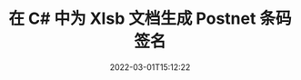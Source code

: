 ---
############################# Static ############################
layout: "auto-gen-signature"
date: 2022-03-01T15:12:22
draft: false
operation: Sign
signaturetype: Barcode
codetype: Postnet
fileformat: Xlsb
productName: .NET
lang: zh
productCode: net
otherformats: pdf doc docx docm dot dotm dotx odt ott rtf xls xlsx xlsm xlsb csv ods ots xltx xltm ppt pptx pps ppsx odp otp potx potm pptm ppsm png jpg bmp gif tiff svg webp wmf
breadcrumb: Put  Barcode signature on Xlsb for C#

############################# Head ############################
head_title: "在 C# 中带有 Postnet 条码的 eSign Xlsb 文档"
head_description: "创建 Postnet 条码签名并使用几行代码将其放在带有 .NET 的 Xlsb 文档中。使用 GroupDocs 文档签名 API 对各种文件格式进行签名。"

############################# Header ############################
title: "在 C# 中为 Xlsb 文档生成 Postnet 条码签名"
description: "使用 Postnet 条码对您的 Xlsb 业务文档进行电子签名。只需几行代码即可快速轻松地生成条形码签名以设置签名选项。"
bg_image: "https://cms.admin.containerize.com/templates/aspose/App_Themes/V3/images/bg/header1.png"
bg_overlay: false
button:
    enable: true

############################# SubMenu ############################
submenu:
    enable: true

    left:
        img_alt: "GroupDocs.Signature for .NET"
        image: "https://cms.admin.containerize.com/templates/groupdocs/images/product-logos/90x90-noborder/groupdocs-signature-net.png"
        product: "GroupDocs.Signature"
        platform: ".NET"



############################# About ############################
about:
    enable: true
    title: "关于 GroupDocs.Signature for .NET API"
    content: |
        [GroupDocs.Signature for .NET](https://products.groupdocs.com/signature/net/) 是一种流行的数字文档电子签名 API，使用多种条形码类型，如 UPCA、UPCE、EAN13、EAN14、Code39、Code39Extended、Code128、Codabar、Postnet、ISBN、ITF14和许多其他人。客户可以轻松创建提供所需文本的条形码，并将它们放在 PDF、MS Word 文档、MS Excel 工作簿、MS PowerPoint 演示文稿、Adobe Photoshop 文件和各种图像格式上。放置在文档中的条码也可以更新、搜索、验证、删除或预览。此外，还支持条码定制。
    

############################# Steps ############################
steps:
    enable: true
    title_left: "在 C# 中使用 Barcode 签署 Xlsb 的步骤"
    content_left: |
        [GroupDocs.Signature for .NET](https://products.groupdocs.com/signature/net/) 提供使用 Barcode 签名快速轻松地签署 Xlsb 文档的能力。
        
        * 创建一个 Signature 类的实例，提供 Xlsb 文件应该作为路径或内存流进行签名
        * 实例化 SignOptions 类并设置所有需要的数据。
        * 调用 Signature.Sign() 方法传递输出 Xlsb 文件或内存流

    title_right: "System Requirements"
    content_right: |
        只需几个简单的步骤即可使用 GroupDocs.Signature for .NET 签署文档。所有主要平台和操作系统都支持我们的 API。在执行以下代码之前，请确保您的系统上安装了以下先决条件。

        * 操作系统：Microsoft Windows、Linux、MacOS
        * 开发环境：Microsoft Visual Studio, Xamarin, MonoDevelop
        * Frameworks: .NET Framework, .NET Standard, .NET Core, Mono
        * 从 [Nuget](https://www.nuget.org/packages/groupdocs.signature) 获取最新的 GroupDocs.Signature for .NET
         
    code: |
        ```csharp    
        
        // Set up input Xlsb file
        string filePath = "input.xlsb";
        // Set up output file
        string outputFilePath = "output.xlsb";

        // Instantiate Signature for input file
        using (var signature = new GroupDocs.Signature.Signature(filePath))
        {
                // create barcode option with predefined barcode text
                var options = new BarcodeSignOptions("BC12345678")
                {
                    // setup Barcode encoding type
                    EncodeType = BarcodeTypes.Postnet,

                    // set signature position
                    Left = 50,
                    Top = 50,
                    Width = 200,
                    Height = 50                                        
                };
                
                // sign Xlsb document
                SignResult result = signature.Sign(outputFilePath, options);
        }

        ```

############################# Demos ############################
demos:
    enable: true
    title: "使用 Barcode 现场演示签署 Xlsb 文档"
    content: |
       访问 [GroupDocs.Signature App](https://products.groupdocs.app/signature/family) 网站，立即使用各种签名为 Xlsb 文件签名。免费在线演示等着你。

        
############################# About Formats ############################
about_formats:
    enable: true
    format:
        # format loop
        - icon: "fas fa-barcode"
          title: "About Postnet Barcode"
          content: |
            POSTNET（邮政数字编码技术）是美国邮政服务用来协助引导邮件的条形码符号。
          characterset: |
             数字 (0-9)。
          textcapacity: |
             最多 11 个字符。
          image: |
             iVBORw0KGgoAAAANSUhEUgAAACcAAAAjCAYAAAAXMhMjAAAAAXNSR0IArs4c6QAAAARnQU1BAACxjwv8YQUAAAAJcEhZcwAADsMAAA7DAcdvqGQAAACeSURBVFhH7c7BCkMxEELR/P9Pp1LoRrCXpi4Cbw5kIRKZtS82x52a407Ncae+HrfWer8Pyr+i/3NcQv/nuIT+z3EJ/X/Ocf9mlxuhsXZ2uREaa2eXG6Gxdna5ERprZ5cbobF2drkRGmtnlxuhsXZ2uREaa2eXG6Gxdna5ERprZ5cbobF2drkRGmtnlxuhsXZ2ubnAHHdqjjt18XF7vwDevzbHqsQWPwAAAABJRU5ErkJggg==

          link: ""

############################# More Formats ############################
more_formats:
    enable: true
    title: "C# 的其他支持的 Barcode 签名"
    content: |
        "您还可以使用其他签名类型对 Xlsb 进行签名。请参阅下面的列表。"
    format: 
           
       
back_to_top:
    enable: true
---